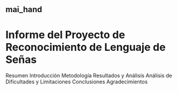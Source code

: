 ## mai_hand
# Informe del Proyecto de Reconocimiento de Lenguaje de Señas

Resumen
Introducción
Metodología
Resultados y Análisis
Análisis de Dificultades y Limitaciones
Conclusiones
Agradecimientos
